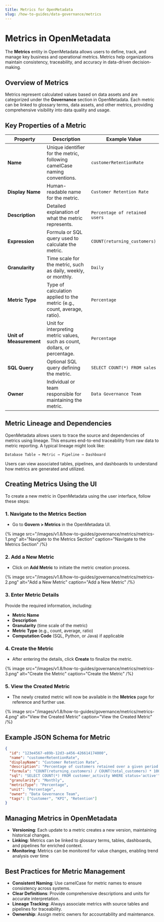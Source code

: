 ```yaml
---
title: Metrics for OpenMetadata
slug: /how-to-guides/data-governance/metrics
---
```


# Metrics in OpenMetadata

The **Metrics** entity in OpenMetadata allows users to define, track, and manage key business and operational metrics. Metrics help organizations maintain consistency, traceability, and accuracy in data-driven decision-making.

## Overview of Metrics

Metrics represent calculated values based on data assets and are categorized under the **Governance** section in OpenMetadata. Each metric can be linked to glossary terms, data assets, and other metrics, providing comprehensive visibility into data quality and usage.

## Key Properties of a Metric

| **Property**        | **Description**                                                           | **Example Value**              |
|---------------------|---------------------------------------------------------------------------|-------------------------------|
| **Name**            | Unique identifier for the metric, following camelCase naming conventions.  | `customerRetentionRate`        |
| **Display Name**    | Human-readable name for the metric.                                        | `Customer Retention Rate`      |
| **Description**     | Detailed explanation of what the metric represents.                        | `Percentage of retained users` |
| **Expression**      | Formula or SQL query used to calculate the metric.                         | `COUNT(returning_customers)`   |
| **Granularity**     | Time scale for the metric, such as daily, weekly, or monthly.              | `Daily`                       |
| **Metric Type**     | Type of calculation applied to the metric (e.g., count, average, ratio).   | `Percentage`                  |
| **Unit of Measurement** | Unit for interpreting metric values, such as count, dollars, or percentage. | `Percentage`              |
| **SQL Query**       | Optional SQL query defining the metric.                                    | `SELECT COUNT(*) FROM sales`  |
| **Owner**           | Individual or team responsible for maintaining the metric.                 | `Data Governance Team`         |

## Metric Lineage and Dependencies

OpenMetadata allows users to trace the source and dependencies of metrics using lineage. This ensures end-to-end traceability from raw data to metric reporting. A typical lineage might look like:

```commandline
Database Table → Metric → Pipeline → Dashboard
```

Users can view associated tables, pipelines, and dashboards to understand how metrics are generated and utilized.

## Creating Metrics Using the UI

To create a new metric in OpenMetadata using the user interface, follow these steps:

### 1. Navigate to the Metrics Section  

- Go to **Govern > Metrics** in the OpenMetadata UI.

{% image
src="/images/v1.8/how-to-guides/governance/metrics/metrics-1.png"
alt="Navigate to the Metrics Section"
caption="Navigate to the Metrics Section"
/%}

### 2. Add a New Metric  

- Click on **Add Metric** to initiate the metric creation process.

{% image
src="/images/v1.8/how-to-guides/governance/metrics/metrics-2.png"
alt="Add a New Metric"
caption="Add a New Metric"
/%}

### 3. Enter Metric Details

Provide the required information, including:

- **Metric Name**  
- **Description**  
- **Granularity** (time scale of the metric)
- **Metric Type** (e.g., count, average, ratio)
- **Computation Code** (SQL, Python, or Java) if applicable

### 4. Create the Metric

- After entering the details, click **Create** to finalize the metric.

{% image
src="/images/v1.8/how-to-guides/governance/metrics/metrics-3.png"
alt="Create the Metric"
caption="Create the Metric"
/%}

### 5. View the Created Metric

- The newly created metric will now be available in the **Metrics** page for reference and further use.

{% image
src="/images/v1.8/how-to-guides/governance/metrics/metrics-4.png"
alt="View the Created Metric"
caption="View the Created Metric"
/%}

## Example JSON Schema for Metric

```json
{
  "id": "123e4567-e89b-12d3-a456-426614174000",
  "name": "customerRetentionRate",
  "displayName": "Customer Retention Rate",
  "description": "Percentage of customers retained over a given period.",
  "formula": "COUNT(returning_customers) / COUNT(total_customers) * 100",
  "sql": "SELECT COUNT(*) FROM customer_activity WHERE status='active'",
  "granularity": "Monthly",
  "metricType": "Percentage",
  "unit": "Percentage",
  "owner": "Data Governance Team",
  "tags": ["Customer", "KPI", "Retention"]
}
```

## Managing Metrics in OpenMetadata

- **Versioning**: Each update to a metric creates a new version, maintaining historical changes.
- **Linking**: Metrics can be linked to glossary terms, tables, dashboards, and pipelines for enriched context.
- **Monitoring**: Metrics can be monitored for value changes, enabling trend analysis over time

## Best Practices for Metric Management

- **Consistent Naming**: Use camelCase for metric names to ensure consistency across systems.
- **Clear Definitions**: Provide comprehensive descriptions and units for accurate interpretation.
- **Lineage Tracking**: Always associate metrics with source tables and pipelines for traceability.
- **Ownership**: Assign metric owners for accountability and maintenance.
